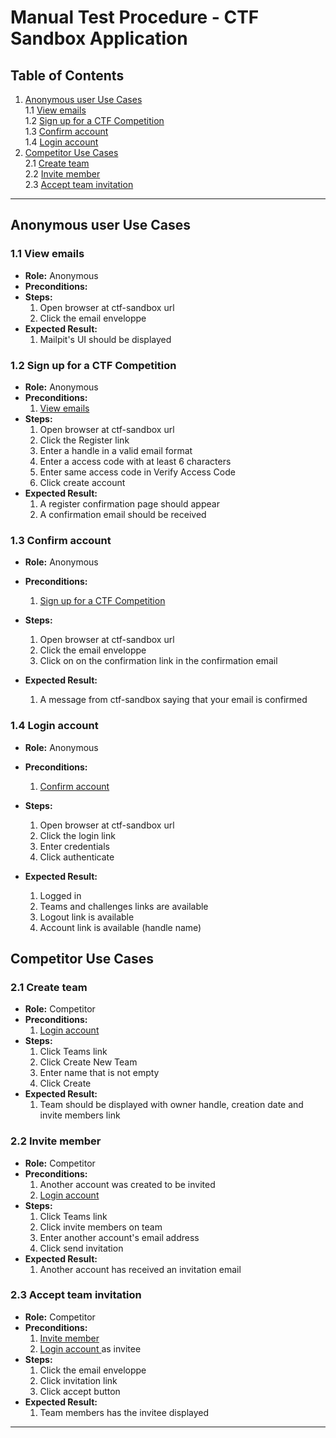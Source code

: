 # Manual Test Procedure - CTF Sandbox Application

## Table of Contents

1. [Anonymous user Use Cases](#anonymous-user-use-cases)  
   1.1 [View emails](#11-view-emails)  
   1.2 [Sign up for a CTF Competition](#12-sign-up-for-a-ctf-competition)  
   1.3 [Confirm account](#13-confirm-account)  
   1.4 [Login account](#14-login-account)  
2. [Competitor Use Cases](#competitor-use-cases)  
   2.1 [Create team](#21-create-team)  
   2.2 [Invite member](#22-invite-member)  
   2.3 [Accept team invitation](#23-accept-team-invitation)  

---

## Anonymous user Use Cases

### 1.1 View emails

- **Role:** Anonymous 
- **Preconditions:**
- **Steps:**  
  1.  Open browser at ctf-sandbox url
  2.  Click the email enveloppe
- **Expected Result:**
  1.  Mailpit's UI should be displayed

### 1.2 Sign up for a CTF Competition

- **Role:** Anonymous 
- **Preconditions:**
  1.  [View emails
   ](#11-view-emails) 
- **Steps:**  
  1.  Open browser at ctf-sandbox url
  2.  Click the Register link
  3.  Enter a handle in a valid email format
  4.  Enter a access code with at least 6 characters
  5.  Enter same access code in Verify Access Code
  6.  Click create account
- **Expected Result:**
  1.  A register confirmation page should appear
  2.  A confirmation email should be received

### 1.3 Confirm account

- **Role:** Anonymous 
- **Preconditions:**
  1.  [Sign up for a CTF Competition](#12-sign-up-for-a-ctf-competition)   
- **Steps:**  
  1.  Open browser at ctf-sandbox url
  2.  Click the email enveloppe
  3.  Click on on the confirmation link in the confirmation email

- **Expected Result:**
  1.  A message from ctf-sandbox saying that your email is confirmed

### 1.4 Login account

- **Role:** Anonymous 
- **Preconditions:**
  1.  [Confirm account
   ](#13-confirm-account)   
- **Steps:**  
  1.  Open browser at ctf-sandbox url
  2.  Click the login link
  3.  Enter credentials
  4.  Click authenticate

- **Expected Result:**
  1.  Logged in
  2.  Teams and challenges links are available
  3.  Logout link is available
  4.  Account link is available (handle name)

## Competitor Use Cases

### 2.1 Create team

- **Role:** Competitor 
- **Preconditions:**
  1.  [Login account
  ](#14-login-account)  
- **Steps:**  
  1.  Click Teams link
  2.  Click Create New Team
  3.  Enter name that is not empty
  4.  Click Create
- **Expected Result:**
  1.  Team should be displayed with owner handle, creation date and invite members link

### 2.2 Invite member

- **Role:** Competitor 
- **Preconditions:**
  1.  Another account was created to be invited
  2.  [Login account
  ](#14-login-account)
- **Steps:**  
  1.  Click Teams link
  2.  Click invite members on team
  3.  Enter another account's email address
  4.  Click send invitation
- **Expected Result:**
  1.  Another account has received an invitation email

### 2.3 Accept team invitation

- **Role:** Competitor 
- **Preconditions:**
  1.  [Invite member
  ](#22-invite-member)
  2.  [Login account
  ](#14-login-account) as invitee
- **Steps:**  
  1.  Click the email enveloppe
  2.  Click invitation link
  3.  Click accept button
- **Expected Result:**
  1.  Team members has the invitee displayed
---
